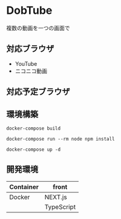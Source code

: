 # DobTube
複数の動画を一つの画面で

## 対応ブラウザ
- YouTube
- ニコニコ動画

## 対応予定ブラウザ

## 環境構築
` docker-compose build `

` docker-compose run --rm node npm install `

` docker-compose up -d `

## 開発環境
| Container | front      |
| --------- | ---------- |
| Docker    | NEXT.js    |
|           | TypeScript |